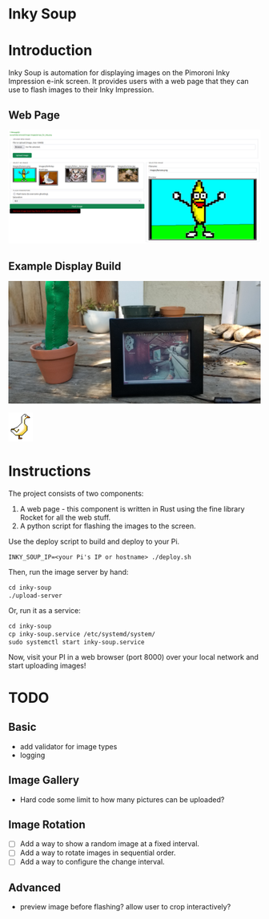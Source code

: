 # Inky Soup

# Introduction
Inky Soup is automation for displaying images on the Pimoroni Inky Impression e-ink screen.
It provides users with a web page that they can use to flash images
to their Inky Impression.

## Web Page
![Example of Web Page](./inky-soup-uploader.png "Example of Web Page")

## Example Display Build
![Example of Inky Impression Display](./inky-soup-display.jpg "Example of Display")

![A Goose](./upload-server/static/favicon.ico "A Goose")

# Instructions

The project consists of two components:

1. A web page - this component is written in Rust using the fine library Rocket
for all the web stuff.
1. A python script for flashing the images to the screen.

Use the deploy script to build and deploy to your Pi.

    INKY_SOUP_IP=<your Pi's IP or hostname> ./deploy.sh

Then, run the image server by hand:

    cd inky-soup
    ./upload-server

Or, run it as a service:

    cd inky-soup
    cp inky-soup.service /etc/systemd/system/
    sudo systemctl start inky-soup.service

Now, visit your PI in a web browser (port 8000) over your local network and start uploading
images!

# TODO

## Basic
* add validator for image types
* logging

## Image Gallery
* Hard code some limit to how many pictures can be uploaded?

## Image Rotation
* [ ] Add a way to show a random image at a fixed interval.
* [ ] Add a way to rotate images in sequential order.
* [ ] Add a way to configure the change interval.

## Advanced
* preview image before flashing? allow user to crop interactively?
